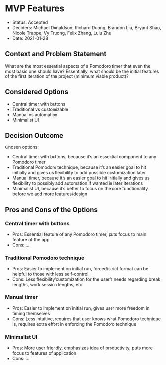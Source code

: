 # MVP Features

* Status: Accepted
* Deciders: Michael Donaldson, Richard Duong, Brandon Liu, Bryant Shao, Nicole Trappe, Vy Truong, Felix Zhang, Lulu Zhu
* Date: 2021-01-28

## Context and Problem Statement

What are the most essential aspects of a Pomodoro timer that even the most basic one should have? Essentially, what should be the initial features of the first iteration of the project (minimum viable product)?

## Considered Options

* Central timer with buttons
* Traditional vs customizable
* Manual vs automation
* Minimalist UI

## Decision Outcome

Chosen options:

* Central timer with buttons, because it’s an essential component to any Pomodoro timer
* Traditional Pomodoro technique, because it’s an easier goal to hit initially and gives us flexibility to add possible customization later
* Manual timer, because it’s an easier goal to hit initially and gives us flexibility to possibly add automation if wanted in later iterations
* Minimalist UI, because it’s better to focus on the core functionality before we add more features/design

## Pros and Cons of the Options

### Central timer with buttons

* Pros: Essential feature of any Pomodoro timer, puts focus to main feature of the app
* Cons: ...

### Traditional Pomodoro technique

* Pros: Easier to implement on initial run, forced/strict format can be helpful to those with less self-control
* Cons: Less flexibility/customization for the user’s needs regarding break lengths, work session lengths, etc.

### Manual timer

* Pros: Easier to implement on initial run, gives user more freedom in timing themselves
* Cons: Less intuitive, requires that user knows what Pomodoro technique is, requires extra effort in enforcing the Pomodoro technique

### Minimalist UI

* Pros: More user friendly, emphasizes idea of productivity, puts more focus to features of application
* Cons: ...
